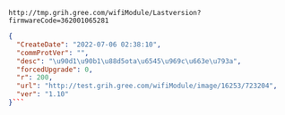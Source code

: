 `http://tmp.grih.gree.com/wifiModule/Lastversion?firmwareCode=362001065281`

```json
{
  "CreateDate": "2022-07-06 02:38:10",
  "commProtVer": "",
  "desc": "\u90d1\u90b1\u88d5ota\u6545\u969c\u663e\u793a",
  "forcedUpgrade": 0,
  "r": 200,
  "url": "http://test.grih.gree.com/wifiModule/image/16253/723204",
  "ver": "1.10"
}```